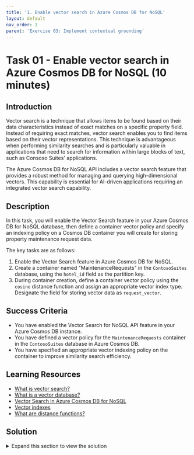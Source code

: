 ```yaml
---
title: '1. Enable vector search in Azure Cosmos DB for NoSQL'
layout: default
nav_order: 1
parent: 'Exercise 03: Implement contextual grounding'
---
```


# Task 01 - Enable vector search in Azure Cosmos DB for NoSQL (10 minutes)

## Introduction

Vector search is a technique that allows items to be found based on their data characteristics instead of exact matches on a specific property field. Instead of requiring exact matches, vector search enables you to find items based on their vector representations. This technique is advantageous when performing similarity searches and is particularly valuable in applications that need to search for information within large blocks of text, such as Consoso Suites' applications.

The Azure Cosmos DB for NoSQL API includes a vector search feature that provides a robust method for managing and querying high-dimensional vectors. This capability is essential for AI-driven applications requiring an integrated vector search capability.

## Description

In this task, you will enable the Vector Search feature in your Azure Cosmos DB for NoSQL database, then define a container vector policy and specify an indexing policy on a Cosmos DB container you will create for storing property maintenance request data.

The key tasks are as follows:

1. Enable the Vector Search feature in Azure Cosmos DB for NoSQL.
2. Create a container named "MaintenanceRequests" in the `ContosoSuites` database, using the `hotel_id` field as the partition key.
3. During container creation, define a container vector policy using the `cosine` distance function and assign an appropriate vector index type. Designate the field for storing vector data as `request_vector`.

## Success Criteria

- You have enabled the Vector Search for NoSQL API feature in your Azure Cosmos DB instance.
- You have defined a vector policy for the `MaintenanceRequests` container in the `ContosoSuites` database in Azure Cosmos DB.
- You have specified an appropriate vector indexing policy on the container to improve similarity search efficiency.

## Learning Resources

- [What is vector search?](https://learn.microsoft.com/azure/cosmos-db/gen-ai/vector-search-overview)
- [What is a vector database?](https://learn.microsoft.com/azure/cosmos-db/vector-database)
- [Vector Search in Azure Cosmos DB for NoSQL](https://learn.microsoft.com/azure/cosmos-db/nosql/vector-search)
- [Vector indexes](https://learn.microsoft.com/azure/cosmos-db/index-policy#vector-indexes)
- [What are distance functions?](https://learn.microsoft.com/azure/cosmos-db/gen-ai/distance-functions)

## Solution

<details markdown="block">
<summary>Expand this section to view the solution</summary>

- Enabling the Vector Search for NoSQL API feature in Azure Cosmos DB can be done via the [Azure portal](https://portal.azure.com) or the Azure CLI. The steps for each technique are listed below. Note that enabling the feature may take several minutes to take effect.
  - The steps for enabling the feature in the Azure portal are as follows:
    1. Navigate to your Azure Cosmos DB for NoSQL resource in the [Azure portal](https://portal.azure.com).
    2. Expand the **Settings** item in the left-hand menu, select **Features**, and on the **Features** page, select **Vector Search for NoSQL API**.

        ![The Features page for the Azure Cosmos DB NoSQL database is displayed, with the Vector Search for NoSQL API feature highlighted in the features list.](../../media/Solution/0301-azure-cosmosdb-features-vector-search.png)

    3. In the **Vector Search for NoSQL API** dialog, review the feature description and select **Enable**.

        ![The Enable button is highlighted on the Vector Search for NoSQL API enrollment dialog.](../../media/Solution/0301-azure-cosmosdb-features-vector-search-enable.png)

    4. Wait for the notification that the feature was successfully enabled. You should see the **Status** of the **Vector Search for NoSQL API** change to **On**.

  - To enable Vector Search via the Azure CLI:
    1. From the toolbar in the [Azure portal](https://portal.azure.com), open the Azure Cloud Shell.
    2. Ensure the cloud shell is using the subscription you are using for this exercise by running `az account set -s <YOUR_SUBSCRIPTION_ID>`, replacing the `<YOUR_SUBSCRIPTION_ID>` token with the id of the subscription you are using for this exercise.
    3. Execute the following command from the Azure Cloud Shell. Ensure you replace the `<resource-group-name>` and `<account-name>` tokens with the appropriate values from your deployed resource group.

        ```azurecli
        az cosmosdb update \
            --resource-group <resource-group-name> \
            --name <account-name> \
            --capabilities EnableNoSQLVectorSearch
        ```

    4. Wait for the command to run successfully before leaving the Azure Cloud Shell.

- Container vector policies and vector indexing policies must be defined at the time of container creation.
  - In the [Azure portal](https://portal.azure.com), navigate to your Cosmos DB resource.
  - Select **Data Explorer** in the left-hand menu.
  - On the **Data Explorer** page, select **New Container**
  - In the **New Container** dialog:
    - Select **Use existing** under **Database id** and select the **ContosoSuites** database from the dropdown list.
    - Enter "MaintenanceRequests" into the **Container id** box.
    - Enter "/hotel_id" into the **Partition key** box.
    - Expand the **Container Vectory Policy** section of the dialog, select **Add vector embedding**, and then enter the following values into the specified fields:
      - Path: Enter **"/request_vector"**.
      - Data type: Select **float32**.
      - Distance function: Select **cosine**.
      - Dimensions: Enter **1536**. This is based on the number of dimensions generated by the `ada-text-embedding-002` model in Azure OpenAI.
      - Index type: Select **diskANN**. Given the number of dimensions being specified, 1536, the `flat` index type will not work, as it only supports a maximum of 505 dimensions for vectors. The `quantizedFlat` index could also be used here. `diskANN` is a more efficient index type, but given the amount of data we are working with in this lab, you likely will not notice any difference in performance.
    - Select **OK** to create the container.

</details>
